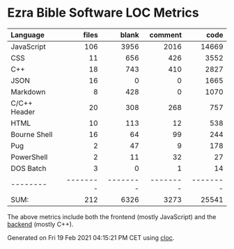 # Ezra Bible Software LOC Metrics

Language|files|blank|comment|code
:-------|-------:|-------:|-------:|-------:
JavaScript|106|3956|2016|14669
CSS|11|656|426|3552
C++|18|743|410|2827
JSON|16|0|0|1665
Markdown|8|428|0|1070
C/C++ Header|20|308|268|757
HTML|10|113|12|538
Bourne Shell|16|64|99|244
Pug|2|47|9|178
PowerShell|2|11|32|27
DOS Batch|3|0|1|14
--------|--------|--------|--------|--------
SUM:|212|6326|3273|25541

The above metrics include both the frontend (mostly JavaScript) and the [backend](https://github.com/ezra-project/node-sword-interface) (mostly C++).

Generated on Fri 19 Feb 2021 04:15:21 PM CET using [cloc](https://github.com/AlDanial/cloc).
